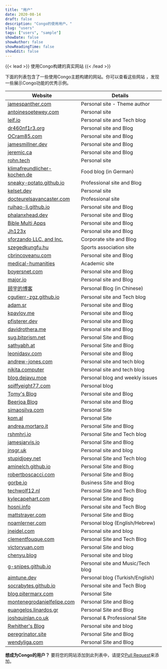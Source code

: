 ```yaml
---
title: "用户"
date: 2020-08-14
draft: false
description: "Congo的使用用户。"
slug: "users"
tags: ["users", "sample"]
showDate: false
showAuthor: false
showReadingTime: false
showEdit: false
---
```


{{< lead >}}
使用Congo构建的真实网站
{{< /lead >}}

下面的列表包含了一些使用Congo主题构建的网站。你可以查看这些网站 ，发现一些展示Congo功能的优秀示例。

| Website                                                                | Details                           |
| ---------------------------------------------------------------------- | --------------------------------- |
| [jamespanther.com](https://jamespanther.com)                           | Personal site - Theme author      |
| [antoinesoetewey.com](https://antoinesoetewey.com/)                    | Personal site                     |
| [leif.io](https://leif.io/)                                            | Personal site and Tech blog       |
| [dr460nf1r3.org](https://dr460nf1r3.org/)                              | Personal site and Blog            |
| [OCram85.com](https://ocram85.com)                                     | Personal site and Blog            |
| [jamesmillner.dev](https://jamesmillner.dev)                           | Personal site and Blog            |
| [jeremic.ca](https://jeremic.ca)                                       | Personal site and Blog            |
| [rohn.tech](https://rohn.tech)                                         | Personal site                     |
| [klimafreundlicher-kochen.de](https://www.klimafreundlicher-kochen.de) | Food blog (in German)             |
| [sneaky-potato.github.io](https://sneaky-potato.github.io/)            | Professional site and Blog        |
| [kelset.dev](https://kelset.dev)                                       | Personal site                     |
| [docteurelsavancaster.com](https://docteurelsavancaster.com/)          | Professional site                 |
| [ruihao-li.github.io](https://ruihao-li.github.io/)                    | Personal site and Blog            |
| [phalanxhead.dev](https://phalanxhead.dev)                             | Personal site and Blog            |
| [Bible Multi Apps](https://hotlittlewhitedog.gitlab.io/biblemulti)     | Personal site and Blog            |
| [Jh123x](https://jh123x.com/)                                          | Personal site and Blog            |
| [sforzando LLC. and Inc.](https://sfz.dev/)                            | Corporate site and Blog           |
| [szegedkungfu.hu](https://szegedkungfu.hu/)                            | Sports association site           |
| [cbrincoveanu.com](https://www.cbrincoveanu.com/)                      | Personal site and Blog            |
| [medical-humanities](https://medical-humanities.org)                   | Academic site                     |
| [boyersnet.com](https://boyersnet.com)                                 | Personal site and Blog            |
| [major.io](https://major.io)                                           | Personal site and Blog            |
| [顾宇的博客](https://www.guyu.me/)                                     | Personal Blog (in Chinese)        |
| [cgutierr-zgz.github.io](https://cgutierr-zgz.github.io/)              | Personal site and Tech blog       |
| [adam.sr](https://adam.sr)                                             | Personal site and Blog            |
| [kpavlov.me](https://kpavlov.me)                                       | Personal site and Blog            |
| [pfisterer.dev](https://pfisterer.dev)                                 | Personal site and Blog            |
| [davidrothera.me](https://davidrothera.me)                             | Personal site and Blog            |
| [sug.bitprism.net](https://sug.bitprism.net)                           | Personal Site and Blog            |
| [sathyabh.at](https://sathyabh.at)                                     | Personal Site and Blog            |
| [leonidasv.com](https://leonidasv.com/)                                | Personal site and Blog            |
| [andrew-jones.com](https://andrew-jones.com/)                          | Personal site and tech blog       |
| [nikita.computer](https://nikita.computer/)                            | Personal site and tech blog       |
| [blog.dejavu.moe](https://blog.dejavu.moe/)                            | Personal blog and weekly issues   |
| [spiffyeight77.com](https://spiffyeight77.com/)                        | Personal blog                     |
| [Tomy's Blog](https://blog.tomy.me)                                    | Personal site and Blog            |
| [Beerjoa Blog](https://blog.beerjoa.dev)                               | Personal site and Blog            |
| [simaosilva.com](https://simaosilva.com)                               | Personal Site                     |
| [kom.al](https://kom.al)                                               | Personal Site                     |
| [andrea.mortaro.it](https://andrea.mortaro.it)                         | Personal Site and Blog            |
| [rshmhrj.io](https://rshmhrj.io/)                                      | Personal Site and Tech blog       |
| [jamesjarvis.io](https://jamesjarvis.io)                               | Personal Site and Blog            |
| [jnsgr.uk](https://jnsgr.uk)                                           | Personal site and blog            |
| [stupidjoey.net](https://stupidjoey.net)                               | Personal Site and Tech blog       |
| [aminelch.github.io](https://aminelch.github.io)                       | Personal Site and Blog            |
| [robertboscacci.com](https://robertboscacci.com)                       | Personal Site and Blog            |
| [gorbe.io](https://www.gorbe.io)                                       | Business Site and Blog            |
| [techwolf12.nl](https://techwolf12.nl)                                 | Personal Site and Tech Blog       |
| [kylecapehart.com](https://kylecapehart.com/)                          | Personal Site and Blog            |
| [hosni.info](https://hosni.info/)                                      | Personal site and Tech Blog       |
| [mattstrayer.com](https://www.mattstrayer.com/)                        | Personal Site and Blog            |
| [noamlerner.com](https://noamlerner.com/)                              | Personal blog (English/Hebrew)    |
| [jneidel.com](https://jneidel.com)                                     | Personal site and blog            |
| [clementfouque.com](https://clementfouque.com)                         | Personal Site and Tech Blog       |
| [victoryuan.com](https://victoryuan.com)                               | Personal Site and blog            |
| [chenyu.blog](https://chenyu.blog)                                     | Personal site and blog            |
| [g-snipes.github.io](https://g-snipes.github.io./)                     | Personal site and Music/Tech blog |
| [aimtune.dev](https://aimtune.dev/)                                    | Personal blog (Turkish/English)   |
| [socrabytes.github.io](https://socrabytes.github.io)                   | Personal site and Tech Blog       |
| [blog.pitermarx.com](https://blog.pitermarx.com)                       | Personal Site                     |
| [montenegrodanielfelipe.com](https://montenegrodanielfelipe.com)       | Personal Site and Blog            |
| [euangelos.linardos.gr](https://euangelos.linardos.gr)                 | Personal Site and Blog            |
| [joshquinlan.co.uk](https://joshquinlan.co.uk)                         | Personal & Professional Site      |
| [Rwhither's Blog](https://blog.sky123.top)                             | Personal site and blog            |
| [peregrinator.site](https://peregrinator.site)                         | Personal Site and Blog            |
| [wendyliga.com](https://wendyliga.com)                                 | Personal Site and Blog            |

**想成为Congo的用户？** 要将您的网站添加到此列表中，请提交[Pull Request](https://github.com/jpanther/congo/blob/dev/exampleSite/content/users/index.md)来添加。
